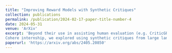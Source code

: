 ```yaml
---
title: "Improving Reward Models with Synthetic Critiques"
collection: publications
permalink: /publication/2024-02-17-paper-title-number-4
date: 2024-05-31 
venue: 'ArXiv'
excerpt: 'Beyond their use in assisting human evaluation (e.g. CriticGPT), can critiques directly enhance preference learning? During my 
Cohere internship, we explored using synthetic critiques from large language models to improve reward models.'
paperurl: 'https://arxiv.org/abs/2405.20850'
---
```

